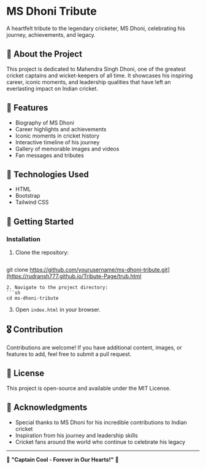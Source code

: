 
# MS Dhoni Tribute

A heartfelt tribute to the legendary cricketer, MS Dhoni, celebrating his journey, achievements, and legacy.

## 🌟 About the Project
This project is dedicated to Mahendra Singh Dhoni, one of the greatest cricket captains and wicket-keepers of all time. It showcases his inspiring career, iconic moments, and leadership qualities that have left an everlasting impact on Indian cricket.

## 📌 Features
- Biography of MS Dhoni
- Career highlights and achievements
- Iconic moments in cricket history
- Interactive timeline of his journey
- Gallery of memorable images and videos
- Fan messages and tributes

## 🎯 Technologies Used
- HTML
- Bootstrap
- Tailwind CSS

## 🚀 Getting Started
### Installation
1. Clone the repository:
   ```sh
 git clone https://github.com/yourusername/ms-dhoni-tribute.git](https://rudransh777.github.io/Tribute-Page/trub.html
   ```
2. Navigate to the project directory:
   ```sh
   cd ms-dhoni-tribute
   ```
3. Open `index.html` in your browser.

## 🎖️ Contribution
Contributions are welcome! If you have additional content, images, or features to add, feel free to submit a pull request.

## 📜 License
This project is open-source and available under the MIT License.

## 🙌 Acknowledgments
- Special thanks to MS Dhoni for his incredible contributions to Indian cricket
- Inspiration from his journey and leadership skills
- Cricket fans around the world who continue to celebrate his legacy

---

💙 **"Captain Cool - Forever in Our Hearts!"** 🏏


